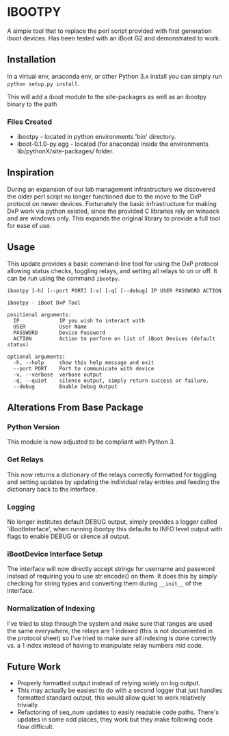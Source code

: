 # IBOOTPY
A simple tool that to replace the perl script provided with first generation iboot devices.  Has been tested with an iBoot G2 and demonstrated to work.

## Installation
In a virtual env, anaconda env, or other Python 3.x install you can simply run `python setup.py install`.

This will add a iboot module to the site-packages as well as an ibootpy binary to the path

### Files Created
 * ibootpy - located in python environments 'bin' directory.
 * iboot-0.1.0-py<ver>.egg - located (for anaconda) inside the environments lib/pythonX/site-packages/ folder.


## Inspiration
During an expansion of our lab management infrastructure we discovered the older perl script no longer functioned due to the move to the DxP protocol on newer devices. Fortunately the basic infrastructure for making DxP work via python existed, since the provided C libraries rely on winsock and are windows only.  This expands the original library to provide a full tool for ease of use.

## Usage
This update provides a basic command-line tool for using the DxP protocol allowing status checks, toggling relays, and setting all relays to on or off. It can be run using the command `ibootpy`.

```
ibootpy [-h] [--port PORT] [-v] [-q] [--debug] IP USER PASSWORD ACTION

ibootpy - iBoot DxP Tool

positional arguments:
  IP             IP you wish to interact with
  USER           User Name
  PASSWORD       Device Password
  ACTION         Action to perform on list of iBoot Devices (default status)

optional arguments:
  -h, --help     show this help message and exit
  --port PORT    Port to communicate with device
  -v, --verbose  verbose output
  -q, --quiet    silence output, simply return success or failure.
  --debug        Enable Debug Output

```

## Alterations From Base Package

### Python Version
This module is now adjusted to be compliant with Python 3.

### Get Relays
This now returns a dictionary of the relays correctly formatted for toggling and setting updates by updating the individual relay entries and feeding the dictionary back to the interface.

### Logging
No longer institutes default DEBUG output, simply provides a logger called 'iBootInterface', when running ibootpy this defaults to INFO level output with flags to enable DEBUG or silence all output.

### iBootDevice Interface Setup
The interface will now directly accept strings for username and password instead of requiring you to use str.encode() on them.  It does this by simply checking for string types and converting them during `__init__` of the interface.

### Normalization of Indexing
I've tried to step through the system and make sure that ranges are used the same everywhere, the relays are 1 indexed (this is not documented in the protocol sheet) so I've tried to make sure all indexing is done correctly vs. a 1 index instead of having to manipulate relay numbers mid code.

## Future Work
 * Properly formatted output instead of relying solely on log output.
  * This may actually be easiest to do with a second logger that just handles formatted standard output, this would allow quiet to work relatively trivially.
 * Refactoring of seq_num updates to easily readable code paths. There's updates in some odd places, they work but they make following code flow difficult.
